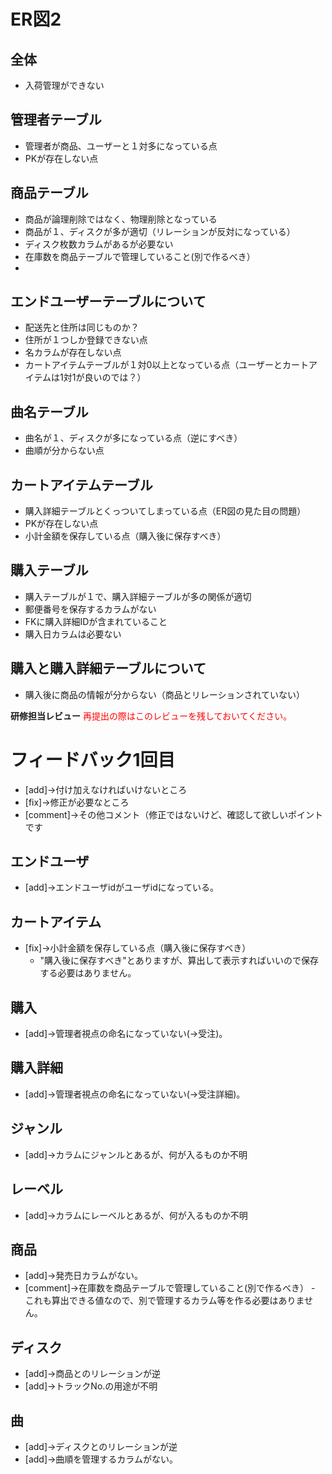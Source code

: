 # ER図2
## 全体
- 入荷管理ができない

## 管理者テーブル
- 管理者が商品、ユーザーと１対多になっている点
- PKが存在しない点

## 商品テーブル
- 商品が論理削除ではなく、物理削除となっている
- 商品が１、ディスクが多が適切（リレーションが反対になっている）
- ディスク枚数カラムがあるが必要ない
- 在庫数を商品テーブルで管理していること(別で作るべき）
- 

## エンドユーザーテーブルについて
- 配送先と住所は同じものか？
- 住所が１つしか登録できない点
- 名カラムが存在しない点
- カートアイテムテーブルが１対0以上となっている点（ユーザーとカートアイテムは1対1が良いのでは？）

## 曲名テーブル
- 曲名が１、ディスクが多になっている点（逆にすべき）
- 曲順が分からない点

## カートアイテムテーブル
- 購入詳細テーブルとくっついてしまっている点（ER図の見た目の問題）
- PKが存在しない点
- 小計金額を保存している点（購入後に保存すべき）

## 購入テーブル
- 購入テーブルが１で、購入詳細テーブルが多の関係が適切
- 郵便番号を保存するカラムがない
- FKに購入詳細IDが含まれていること
- 購入日カラムは必要ない

## 購入と購入詳細テーブルについて
- 購入後に商品の情報が分からない（商品とリレーションされていない）

**研修担当レビュー**
<font color="Red">再提出の際はこのレビューを残しておいてください。</font>

# フィードバック1回目
- [add]→付け加えなければいけないところ
- [fix]→修正が必要なところ
- [comment]→その他コメント（修正ではないけど、確認して欲しいポイントです

## エンドユーザ
- [add]→エンドユーザidがユーザidになっている。

## カートアイテム
- [fix]→小計金額を保存している点（購入後に保存すべき）
  - "購入後に保存すべき"とありますが、算出して表示すればいいので保存する必要はありません。
  
## 購入
- [add]→管理者視点の命名になっていない(→受注)。

## 購入詳細
- [add]→管理者視点の命名になっていない(→受注詳細)。

## ジャンル
- [add]→カラムにジャンルとあるが、何が入るものか不明

## レーベル
- [add]→カラムにレーベルとあるが、何が入るものか不明

## 商品
- [add]→発売日カラムがない。
- [comment]→在庫数を商品テーブルで管理していること(別で作るべき）
  -　これも算出できる値なので、別で管理するカラム等を作る必要はありません。
  
## ディスク
- [add]→商品とのリレーションが逆
- [add]→トラックNo.の用途が不明

## 曲
- [add]→ディスクとのリレーションが逆
- [add]→曲順を管理するカラムがない。
